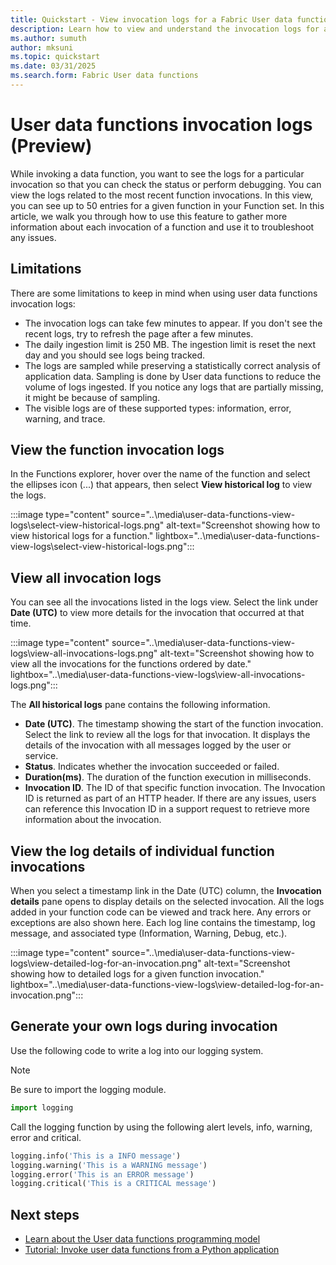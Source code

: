 ```yaml
---
title: Quickstart - View invocation logs for a Fabric User data functions item (Preview)
description: Learn how to view and understand the invocation logs for a Fabric User data functions item.
ms.author: sumuth
author: mksuni
ms.topic: quickstart
ms.date: 03/31/2025
ms.search.form: Fabric User data functions
---
```


# User data functions invocation logs (Preview)

While invoking a data function, you want to see the logs for a particular invocation so that you can check the status or perform debugging. You can view the logs related to the most recent function invocations. In this view, you can see up to 50 entries for a given function in your Function set. In this article, we walk you through how to use this feature to gather more information about each invocation of a function and use it to troubleshoot any issues.

## Limitations

There are some limitations to keep in mind when using user data functions invocation logs:

- The invocation logs can take few minutes to appear. If you don't see the recent logs, try to refresh the page after a few minutes.
- The daily ingestion limit is 250 MB. The ingestion limit is reset the next day and you should see logs being tracked.
- The logs are sampled while preserving a statistically correct analysis of application data. Sampling is done by User data functions to reduce the volume of logs ingested. If you notice any logs that are partially missing, it might be because of sampling.
- The visible logs are of these supported types: information, error, warning, and trace.

## View the function invocation logs

In the Functions explorer, hover over the name of the function and select the ellipses icon (...) that appears, then select **View historical log** to view the logs.

:::image type="content" source="..\media\user-data-functions-view-logs\select-view-historical-logs.png" alt-text="Screenshot showing how to view historical logs for a function." lightbox="..\media\user-data-functions-view-logs\select-view-historical-logs.png":::

## View all invocation logs

You can see all the invocations listed in the logs view. Select the link under **Date (UTC)** to view more details for the invocation that occurred at that time.

:::image type="content" source="..\media\user-data-functions-view-logs\view-all-invocations-logs.png" alt-text="Screenshot showing how to view all the invocations for the functions ordered by date." lightbox="..\media\user-data-functions-view-logs\view-all-invocations-logs.png":::

The **All historical logs** pane contains the following information.

- **Date (UTC)**. The timestamp showing the start of the function invocation. Select the link to review all the logs for that invocation. It displays the details of the invocation with all messages logged by the user or service.
- **Status**. Indicates whether the invocation succeeded or failed.
- **Duration(ms)**. The duration of the function execution in milliseconds.
- **Invocation ID**. The ID of that specific function invocation. The Invocation ID is returned as part of an HTTP header. If there are any issues, users can reference this Invocation ID in a support request to retrieve more information about the invocation.

## View the log details of individual function invocations

When you select a timestamp link in the Date (UTC) column, the **Invocation details** pane opens to display details on the selected invocation. All the logs added in your function code can be viewed and track here. Any errors or exceptions are also shown here. Each log line contains the timestamp, log message, and associated type (Information, Warning, Debug, etc.).

:::image type="content" source="..\media\user-data-functions-view-logs\view-detailed-log-for-an-invocation.png" alt-text="Screenshot showing how to detailed logs for a given function invocation." lightbox="..\media\user-data-functions-view-logs\view-detailed-log-for-an-invocation.png":::

## Generate your own logs during invocation

Use the following code to write a log into our logging system.

> [!Note]
> Be sure to import the logging module.
```python
import logging
```

Call the logging function by using the following alert levels, info, warning, error and critical.

```python
logging.info('This is a INFO message')
logging.warning('This is a WARNING message')
logging.error('This is an ERROR message')
logging.critical('This is a CRITICAL message')
```

## Next steps

- [Learn about the User data functions programming model](./python-programming-model.md)
- [Tutorial: Invoke user data functions from a Python application](./tutorial-invoke-from-python-app.md)
